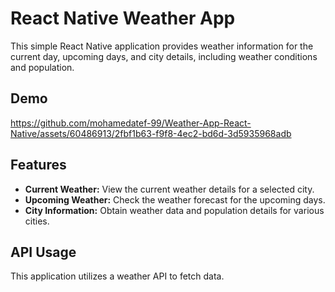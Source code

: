 # React Native Weather App

This simple React Native application provides weather information for the current day, upcoming days, and city details, including weather conditions and population.

## Demo

<p align="center">
  

https://github.com/mohamedatef-99/Weather-App-React-Native/assets/60486913/2fbf1b63-f9f8-4ec2-bd6d-3d5935968adb


</p>

## Features

- **Current Weather:** View the current weather details for a selected city.
- **Upcoming Weather:** Check the weather forecast for the upcoming days.
- **City Information:** Obtain weather data and population details for various cities.

## API Usage

This application utilizes a weather API to fetch data.
